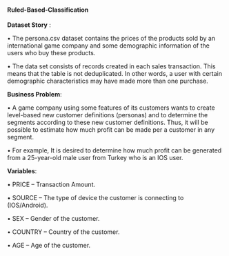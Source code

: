 #### Ruled-Based-Classification 

**Dataset Story** :

• The persona.csv dataset contains the prices of the products sold by an international game company and some demographic information of the users who buy these products.

• The data set consists of records created in each sales transaction. This means that the table is not deduplicated. In other words, a user with certain demographic characteristics may have made more than one purchase.

**Business Problem**:

• A game company using some features of its customers wants to create level-based new customer definitions (personas) and to determine the segments according to these new customer definitions. Thus, it will be possible to estimate how much profit can be made per a customer in any segment.

• For example, It is desired to determine how much profit can be generated from a 25-year-old male user from Turkey who is an IOS user.

**Variables**:

• PRICE – Transaction Amount.

• SOURCE – The type of device the customer is connecting to (IOS/Android).

• SEX – Gender of the customer.

• COUNTRY – Country of the customer.

• AGE – Age of the customer.



























